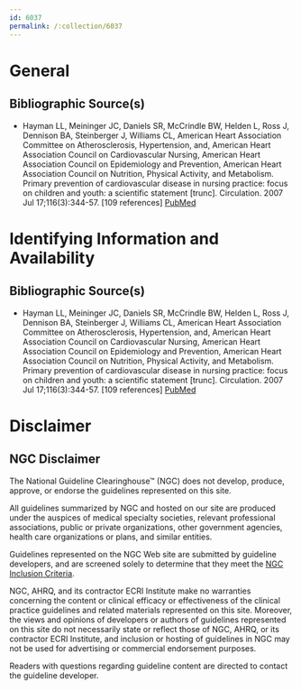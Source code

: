 ```yaml
---
id: 6037
permalink: /:collection/6037
---
```


# General

## Bibliographic Source(s)

- Hayman LL, Meininger JC, Daniels SR, McCrindle BW, Helden L, Ross J, Dennison BA, Steinberger J, Williams CL, American Heart Association Committee on Atherosclerosis, Hypertension, and, American Heart Association Council on Cardiovascular Nursing, American Heart Association Council on Epidemiology and Prevention, American Heart Association Council on Nutrition, Physical Activity, and Metabolism. Primary prevention of cardiovascular disease in nursing practice: focus on children and youth: a scientific statement [trunc]. Circulation. 2007 Jul 17;116(3):344-57. [109 references] [ PubMed ](http://www.ncbi.nlm.nih.gov/entrez/query.fcgi?cmd=Retrieve&db=pubmed&dopt=Abstract&list_uids=17592077)

# Identifying Information and Availability

## Bibliographic Source(s)

- Hayman LL, Meininger JC, Daniels SR, McCrindle BW, Helden L, Ross J, Dennison BA, Steinberger J, Williams CL, American Heart Association Committee on Atherosclerosis, Hypertension, and, American Heart Association Council on Cardiovascular Nursing, American Heart Association Council on Epidemiology and Prevention, American Heart Association Council on Nutrition, Physical Activity, and Metabolism. Primary prevention of cardiovascular disease in nursing practice: focus on children and youth: a scientific statement [trunc]. Circulation. 2007 Jul 17;116(3):344-57. [109 references] [ PubMed ](http://www.ncbi.nlm.nih.gov/entrez/query.fcgi?cmd=Retrieve&db=pubmed&dopt=Abstract&list_uids=17592077)

# Disclaimer

## NGC Disclaimer

The National Guideline Clearinghouse™ (NGC) does not develop, produce, approve, or endorse the guidelines represented on this site.

All guidelines summarized by NGC and hosted on our site are produced under the auspices of medical specialty societies, relevant professional associations, public or private organizations, other government agencies, health care organizations or plans, and similar entities.

Guidelines represented on the NGC Web site are submitted by guideline developers, and are screened solely to determine that they meet the [NGC Inclusion Criteria](/help-and-about/summaries/inclusion-criteria).

NGC, AHRQ, and its contractor ECRI Institute make no warranties concerning the content or clinical efficacy or effectiveness of the clinical practice guidelines and related materials represented on this site. Moreover, the views and opinions of developers or authors of guidelines represented on this site do not necessarily state or reflect those of NGC, AHRQ, or its contractor ECRI Institute, and inclusion or hosting of guidelines in NGC may not be used for advertising or commercial endorsement purposes.

Readers with questions regarding guideline content are directed to contact the guideline developer.

